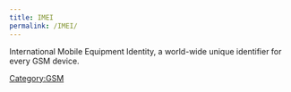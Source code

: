 ```yaml
---
title: IMEI
permalink: /IMEI/
---
```


International Mobile Equipment Identity, a world-wide unique identifier for every GSM device.

[Category:GSM](/Category:GSM "wikilink")
